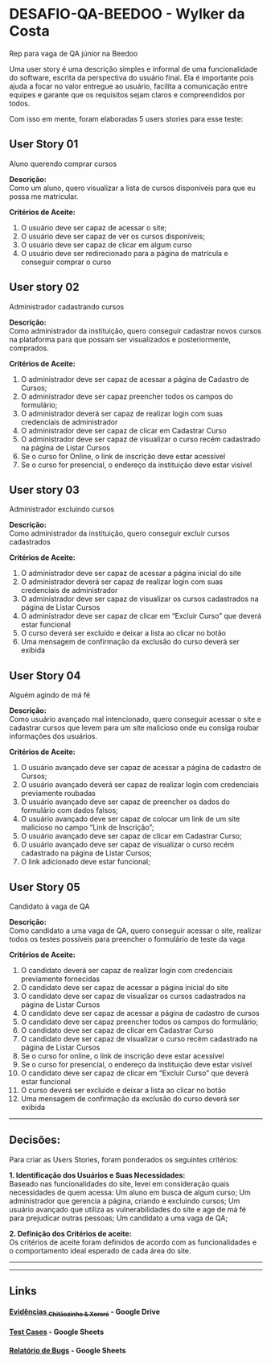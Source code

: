 # DESAFIO-QA-BEEDOO  -  Wylker da Costa
Rep para vaga de QA júnior na Beedoo

Uma user story é uma descrição simples e informal de uma funcionalidade do software, escrita da perspectiva do usuário final.
Ela é importante pois ajuda a focar no valor entregue ao usuário, facilita a comunicação entre equipes e garante que os requisitos sejam claros e compreendidos por todos.

Com isso em mente, foram elaboradas 5 users stories para esse teste:

## User Story 01
Aluno querendo comprar cursos

**Descrição:**  
Como um aluno, quero visualizar a lista de cursos disponíveis para que eu possa me matricular.

**Critérios de Aceite:**
1.	O usuário deve ser capaz de acessar o site;
2.	O usuário deve ser capaz de ver os cursos disponíveis;
3.	O usuário deve ser capaz de clicar em algum curso
4.	O usuário deve ser redirecionado para a página de matrícula e conseguir comprar o curso

## User story 02
Administrador cadastrando cursos

**Descrição:**  
Como administrador da instituição, quero conseguir cadastrar novos cursos na plataforma para que possam ser visualizados e posteriormente, comprados.

**Critérios de Aceite:**
1.	O administrador deve ser capaz de acessar a página de Cadastro de Cursos;
2.	O administrador deve ser capaz preencher todos os campos do formulário;
3.	O administrador deverá ser capaz de realizar login com suas credenciais de administrador
4.	O administrador deve ser capaz de clicar em Cadastrar Curso
5.	O administrador deve ser capaz de visualizar o curso recém cadastrado na página de Listar Cursos
6.	Se o curso for Online, o link de inscrição deve estar acessível
7.	Se o curso for presencial, o endereço da instituição deve estar visível
 
## User story 03
Administrador excluindo cursos

**Descrição:**  
Como administrador da instituição, quero conseguir excluir cursos cadastrados

**Critérios de Aceite:**
1.	O administrador deve ser capaz de acessar a página inicial do site
2.	O administrador deverá ser capaz de realizar login com suas credenciais de administrador
3.	O administrador deve ser capaz de visualizar os cursos cadastrados na página de Listar Cursos
4.	O administrador deve ser capaz de clicar em “Excluir Curso” que deverá estar funcional
5.	O curso deverá ser excluído e deixar a lista ao clicar no botão
6.	Uma mensagem de confirmação da exclusão do curso deverá ser exibida

## User Story 04
Alguém agindo de má fé

**Descrição:**  
Como usuário avançado mal intencionado, quero conseguir acessar o site e cadastrar cursos que levem para um site malicioso onde eu consiga roubar informações dos usuários.

**Critérios de Aceite:**
1.	O usuário avançado deve ser capaz de acessar a página de cadastro de Cursos;
2.	O usuário avançado deverá ser capaz de realizar login com credenciais previamente roubadas
3.	O usuário avançado deve ser capaz de preencher os dados do formulário com dados falsos;
4.	O usuário avançado deve ser capaz de colocar um link de um site malicioso no campo “Link de Inscrição”;
5.	O usuário avançado deve ser capaz de clicar em Cadastrar Curso;
6.	O usuário avançado deve ser capaz de visualizar o curso recém cadastrado na página de Listar Cursos;
7.	O link adicionado deve estar funcional;
 
## User Story 05
Candidato à vaga de QA

**Descrição:**  
Como candidato a uma vaga de QA, quero conseguir acessar o site, realizar todos os testes possíveis para preencher o formulário de teste da vaga

**Critérios de Aceite:**
1.	O candidato deverá ser capaz de realizar login com credenciais previamente fornecidas
2.	O candidato deve ser capaz de acessar a página inicial do site
3.	O candidato deve ser capaz de visualizar os cursos cadastrados na página de Listar Cursos
4.	O candidato deve ser capaz de acessar a página de cadastro de cursos
5.	O candidato deve ser capaz preencher todos os campos do formulário;
6.	O candidato deve ser capaz de clicar em Cadastrar Curso
7.	O candidato deve ser capaz de visualizar o curso recém cadastrado na página de Listar Cursos
8.	Se o curso for online, o link de inscrição deve estar acessível
9.	Se o curso for presencial, o endereço da instituição deve estar visível
10.	O candidato deve ser capaz de clicar em “Excluir Curso” que deverá estar funcional
11.	O curso deverá ser excluído e deixar a lista ao clicar no botão
12.	Uma mensagem de confirmação da exclusão do curso deverá ser exibida

---

## Decisões:
Para criar as Users Stories, foram ponderados os seguintes critérios:

**1. Identificação dos Usuários e Suas Necessidades:**  
Baseado nas funcionalidades do site, levei em consideração quais necessidades de quem acessa:
Um aluno em busca de algum curso;
Um administrador que gerencia a página, criando e excluindo cursos;
Um usuário avançado que utiliza as vulnerabilidades do site e age de má fé para prejudicar outras pessoas;
Um candidato a uma vaga de QA;

**2. Definição dos Critérios de aceite:**  
Os critérios de aceite foram definidos de acordo com as funcionalidades e o comportamento ideal esperado de cada área do site.  

---  
---  

## Links
#### [Evidências <sub>~~Chitãozinho & Xororó~~</sub>](https://drive.google.com/drive/folders/1bmW3xe2kKla6Q2uO-lVxiyokLYxSkThY?usp=sharing) - Google Drive  

#### [Test Cases](https://docs.google.com/spreadsheets/d/1gWM-PIWrftBVv5DtxvsVFEif1ej0wCkJXOkmzECVXbY/edit?usp=sharing) - Google Sheets

#### [Relatório de Bugs](https://docs.google.com/spreadsheets/d/1nG2okNszCxpMqc7qDH6jlOfkPxrzsPwS3oaCveVCLNI/edit?usp=sharing) - Google Sheets



